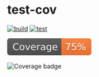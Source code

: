 # test-cov

[![build](https://github.com/mdvandamme/test-cov/actions/workflows/ci.yml/badge.svg)](https://github.com/mdvandamme/test-cov/actions/workflows/ci.yml)
[![test](https://github.com/mdvandamme/test-cov/actions/workflows/test.yml/badge.svg)](https://github.com/mdvandamme/test-cov/actions/workflows/test.yml)

![Coverage badge](https://raw.githubusercontent.com/py-cov-action/python-coverage-comment-action-v3-example/python-coverage-comment-action-data/badge.svg)

![Coverage badge](https://raw.githubusercontent.com/mdvandamme/test-cov/python-coverage-comment-action-data/badge.svg)


